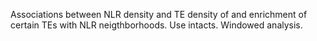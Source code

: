 
Associations between NLR density and TE density of and enrichment of certain TEs with NLR neigthborhoods. Use intacts. Windowed analysis. 
